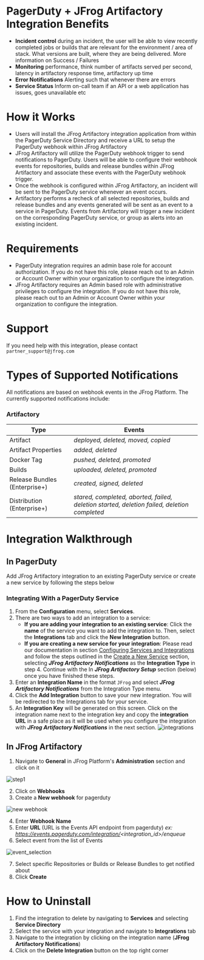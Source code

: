 # PagerDuty + JFrog Artifactory Integration Benefits
* **Incident control** during an incident, the user will be able to view recently completed jobs or builds that are relevant for the environment / area of stack. What versions are built, where they are being delivered. More information on Success / Failures
* **Monitoring** performance, think number of artifacts served per second, latency in artifactory response time, artifactory up time
* **Error Notifications** Alerting such that whenever there are errors
* **Service Status** Inform on-call team if an API or a web application has issues, goes unavailable etc

# How it Works
* Users will install the JFrog Artifactory integration application from within the PagerDuty Service Directory and receive a URL to setup the PagerDuty webhook within JFrog Artifactory
* JFrog Artifactory will utilize the PagerDuty webhook trigger to send notifications to PagerDuty.  Users will be able to configure their webhook events for repositories, builds and release bundles within JFrog Artifactory and associate these events with the PagerDuty webhook trigger. 
* Once the webhook is configured within JFrog Artifactory, an incident will be sent to the PagerDuty service whenever an event occurs.
* Artifactory performs a recheck of all selected repositories, builds and release bundles and any events generated will be sent as an event to a service in PagerDuty. Events from Artifactory will trigger a new incident on the corresponding PagerDuty service, or group as alerts into an existing incident.

# Requirements
* PagerDuty integration requires an admin base role for account authorization. If you do not have this role, please reach out to an Admin or Account Owner within your organization to configure the integration.
* JFrog Artifactory requires an Admin based role with administrative privileges to configure the integration.  If you do not have this role, please reach out to an Admin or Account Owner within your organization to configure the integration.

# Support
If you need help with this integration, please contact `partner_support@jfrog.com`

# Types of Supported Notifications

All notifications are based on webhook events in the JFrog Platform. The currently supported notifications include:

### Artifactory

Type | Events
------------ | -------------
Artifact | *deployed, deleted, moved, copied*
Artifact Properties | *added, deleted*
Docker Tag | *pushed, deleted, promoted*
Builds | *uploaded, deleted, promoted*
Release Bundles (Enterprise+) | *created, signed, deleted*
Distribution (Enterprise+) | *stared, completed, aborted, failed, deletion started, deletion failed, deletion completed*

# Integration Walkthrough
## In PagerDuty
Add JFrog Artifactory integration to an existing PagerDuty service or create a new service by following the steps below

### Integrating With a PagerDuty Service
1. From the **Configuration** menu, select **Services**.
2. There are two ways to add an integration to a service:
   * **If you are adding your integration to an existing service**: Click the **name** of the service you want to add the integration to. Then, select the **Integrations** tab and click the **New Integration** button.
   * **If you are creating a new service for your integration**: Please read our documentation in section [Configuring Services and Integrations](https://support.pagerduty.com/docs/services-and-integrations#section-configuring-services-and-integrations) and follow the steps outlined in the [Create a New Service](https://support.pagerduty.com/docs/services-and-integrations#section-create-a-new-service) section, selecting ***JFrog Artifactory Notifications*** as the **Integration Type** in step 4. Continue with the In  ***JFrog Artifactory Setup***  section (below) once you have finished these steps.
3. Enter an **Integration Name** in the format `JFrog` and select  ***JFrog Artifactory Notifications***  from the Integration Type menu.
4. Click the **Add Integration** button to save your new integration. You will be redirected to the Integrations tab for your service.
5. An **Integration Key** will be generated on this screen. Click on the integration name next to the integration key and copy the **integration URL** in a safe place as it will be used when you configure the integration with  ***JFrog Artifactory Notifications***  in the next section.
![integrations](https://raw.githubusercontent.com/jfrog/partner-integrations/main/PagerDuty/Artifactory/images/step1.png)

## In JFrog Artifactory
1. Navigate to **General** in JFrog Platform's **Administration** section and click on it

![step1](https://raw.githubusercontent.com/jfrog/partner-integrations/main/PagerDuty/Artifactory/images/step1.png)

2. Click on **Webhooks**
3. Create a **New webhook** for pagerduty

![new webhook](https://raw.githubusercontent.com/jfrog/partner-integrations/main/PagerDuty/Artifactory/images/new_webhook.png)

4. Enter **Webhook Name**
5. Enter **URL** (URL is the Events API endpoint from pagerduty) _ex: https://events.pagerduty.com/integration/<integration_id>/enqueue_
6. Select event from the list of Events

![event_selection](https://raw.githubusercontent.com/jfrog/partner-integrations/main/PagerDuty/Artifactory/images/event_selection.png)

7. Select specific Repositories or Builds or Release Bundles to get notified about
8. Click **Create**

# How to Uninstall
1. Find the integration to delete by navigating to **Services** and selecting **Service Directory**
2. Select the service with your integration and navigate to **Integrations** tab
3. Navigate to the integration by clicking on the integration name (**JFrog Artifactory Notifications**)
4. Click on the **Delete Integration** button on the top right corner
